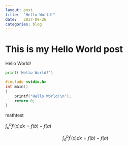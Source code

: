 ```yaml
---
layout: post
title:  "Hello World!"
date:   2017-09-26
categories: blog
---
```

# This is my Hello World post
Hello World!

```python
print('Hello World!')
```

```c
#include <stdio.h>
int main()
{
    printf("Hello World!\n");
    return 0;
}
```
mathtest

$\int_{a}^{b}f'(x)dx=f(b)-f(a)$

$$\int_{a}^{b}f^{'}(x)dx=f(b)-f(a)$$
